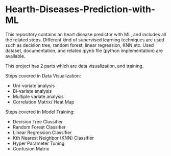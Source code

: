 # Hearth-Diseases-Prediction-with-ML
This repository contains an heart disease predictor with ML, and includes all the related steps. Different kind of supervised learning techniques are used such as decision tree, random forest, linear regression, KNN etc. Used dataset, documentation, and related ipynb file (python implementation) are available. 

This project has 2 parts which are data visualization, and training.

Steps covered in Data Visualization:

* Uni-variate analysis
* Bi-variate analysis
* Multiple variate analysis
* Correlation Matrix/ Heat Map

Steps covered in Model Training:

* Decision Tree Classifier
* Random Forest Classifier
* Linear Regression Classifier
* Kth Nearest Neighbor (KNN) Classifier
* Hyper Parameter Tuning
* Confusion Matrix

